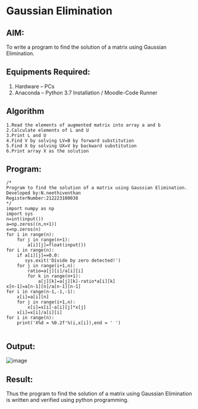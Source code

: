 # Gaussian Elimination

## AIM:
To write a program to find the solution of a matrix using Gaussian Elimination.

## Equipments Required:
1. Hardware – PCs
2. Anaconda – Python 3.7 Installation / Moodle-Code Runner

## Algorithm
```
1.Read the elements of augmented matrix into array a and b
2.Calculate elements of L and U 
3.Print L and U  
4.Find V by solving LV=B by forward substitution
5.Find X by solving UX=V by backward substitution
6.Print array X as the solution
```

## Program:
```
/*
Program to find the solution of a matrix using Gaussian Elimination.
Developed by:N.neethiventhan 
RegisterNumber:212223100038 
*/
import numpy as np
import sys
n=int(input())
a=np.zeros((n,n+1))
x=np.zeros(n)
for i in range(n):
    for j in range(n+1):
        a[i][j]=float(input())
for i in range(n):
    if a[i][j]==0.0:
       sys.exit('Divide by zero detected!')
    for j in range(i+1,n):
        ratio=a[j][i]/a[i][i]
        for k in range(n+1):
            a[j][k]=a[j][k]-ratio*a[i][k]
x[n-1]=a[n-1][n]/a[n-1][n-1]
for i in range(n-1,-1,-1):
    x[i]=a[i][n]
    for j in range(i+1,n):
        x[i]=x[i]-a[i][j]*x[j]
    x[i]=x[i]/a[i][i]
for i in range(n):
    print('X%d = %0.2f'%(i,x[i]),end = ' ')


```

## Output:
![image](https://github.com/Neethiventhan123/Gaussian/assets/148514848/eaae0f95-eb25-43c2-bcd1-a59cdcb7bc65)



## Result:
Thus the program to find the solution of a matrix using Gaussian Elimination is written and verified using python programming.

